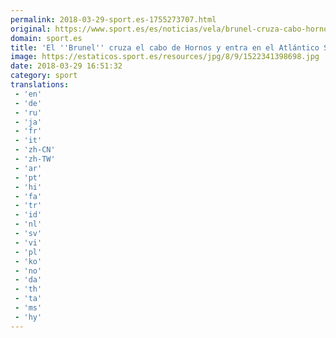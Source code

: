 ```yaml
---
permalink: 2018-03-29-sport.es-1755273707.html
original: https://www.sport.es/es/noticias/vela/brunel-cruza-cabo-hornos-entra-atlantico-sur-6724117?utm_source=rss-noticias&utm_medium=feed&utm_campaign=vela
domain: sport.es
title: 'El ''Brunel'' cruza el cabo de Hornos y entra en el Atlántico Sur'
image: https://estaticos.sport.es/resources/jpg/8/9/1522341398698.jpg
date: 2018-03-29 16:51:32
category: sport
translations: 
 - 'en'
 - 'de'
 - 'ru'
 - 'ja'
 - 'fr'
 - 'it'
 - 'zh-CN'
 - 'zh-TW'
 - 'ar'
 - 'pt'
 - 'hi'
 - 'fa'
 - 'tr'
 - 'id'
 - 'nl'
 - 'sv'
 - 'vi'
 - 'pl'
 - 'ko'
 - 'no'
 - 'da'
 - 'th'
 - 'ta'
 - 'ms'
 - 'hy'
---
```


